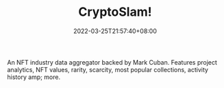 ﻿---
weight: 
title: "CryptoSlam!"
description: "An NFT industry data aggregator backed by Mark Cuban. Features project analytics, NFT values, rarity, scarcity, most popular collections, activity history amp; more."
date: 2022-03-25T21:57:40+08:00
lastmod: 2022-03-25T16:45:40+08:00
draft: false
authors: ["Metabd"]
featuredImage: "10.jpg"
link: "https://cryptoslam.io/"
tags: ["CryptoSlam!","元宇宙资讯"]
categories: ["navigation"]
navigation: ["元宇宙资讯"]
lightgallery: true
toc: true
pinned: false
recommend: false
recommend1: false
---
An NFT industry data aggregator backed by Mark Cuban. Features project analytics, NFT values, rarity, scarcity, most popular collections, activity history amp; more.

